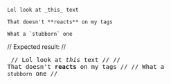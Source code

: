 ```
Lol look at _this_ text

That doesn't **reacts** on my tags

What a `stubborn` one 
```

// Expected result:
// <pre>
// Lol look at _this_ text
//
// That doesn't **reacts** on my tags
//
// What a `stubborn` one
// </pre>

